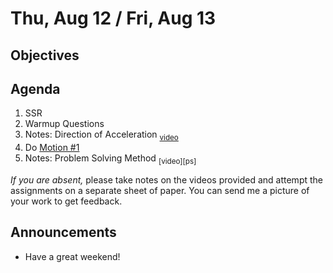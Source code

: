 Thu, Aug 12 / Fri, Aug 13
=====================

Objectives
------------


Agenda  
---------  

1. SSR
2. Warmup Questions
3. Notes: Direction of Acceleration <sub>[video][dir]</sub>
4. Do [Motion #1][m1]
5. Notes: Problem Solving Method <sub>[video][ps]</sub>

*If you are absent,* please take notes on the videos provided and attempt the assignments on a separate sheet of paper.  You can send me a picture of your work to get feedback.


Announcements
-------------  
- Have a great weekend!

[dir]: https://youtu.be/q4ec-myEBIE?t=389
[m1]: 
[ps]: 

<!--stackedit_data:
eyJoaXN0b3J5IjpbMTM5MDk0NjY1MCwtODE3MDUzMDEzLC0xNT
Y3MDU4MzU1LDIwMjQ3NTI1MjQsMTg4NjY0NzE0MCwtMjcyMDM4
MjcsMTMwMzMzNDgyNywxNTUxOTUzMTM2LC0xMTA2MTk3NTE1LC
0xMjgxNzQyMjM2LDE4NDkxMTc4MDUsOTA4OTAxMDU4LDkxMzk4
Nzk2NiwxNTI5OTQ2MDU4LDE2OTIyNDg3NTEsNDM1MjYyNTAyLD
I2NjQwODgyMiwxNzk1MDk0ODg3LC0xODE4NjYyMjcxLC0xMDY1
MzMzNTIwXX0=
-->